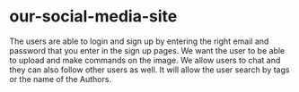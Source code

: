 # our-social-media-site
The users are able to login and sign up by entering the right email and password that you enter in the sign up pages.
We want the user to be able to upload  and make commands on the image. We allow users to chat and they can also follow other users as well. It will allow the user search by tags or the name of the Authors. 
